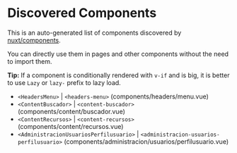 # Discovered Components

This is an auto-generated list of components discovered by [nuxt/components](https://github.com/nuxt/components).

You can directly use them in pages and other components without the need to import them.

**Tip:** If a component is conditionally rendered with `v-if` and is big, it is better to use `Lazy` or `lazy-` prefix to lazy load.

- `<HeadersMenu>` | `<headers-menu>` (components/headers/menu.vue)
- `<ContentBuscador>` | `<content-buscador>` (components/content/buscador.vue)
- `<ContentRecursos>` | `<content-recursos>` (components/content/recursos.vue)
- `<AdministracionUsuariosPerfilusuario>` | `<administracion-usuarios-perfilusuario>` (components/administracion/usuarios/perfilusuario.vue)
